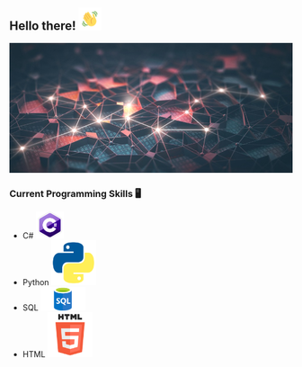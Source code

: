 ## Hello there!  <img src="waving.gif" width="40px">

![Image](GitHubBackground.jpg)

### Current Programming Skills :desktop_computer: 
- C# <img src="csharp.png" width="50px">
- Python <img src="python_logo.png" width="80px">
- SQL <img src="SQL.png" width="80px">
- HTML <img src="html.png" width="80px">
<!--
**taamfp/taamfp** is a ✨ _special_ ✨ repository because its `README.md` (this file) appears on your GitHub profile.
-->
